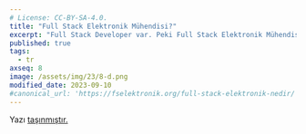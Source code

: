 ```yaml
---
# License: CC-BY-SA-4.0.
title: "Full Stack Elektronik Mühendisi?"
excerpt: "Full Stack Developer var. Peki Full Stack Elektronik Mühendisi neden olmasın? Belki siz de full stack'sinizdir?"
published: true
tags:
  - tr
axseq: 8
image: /assets/img/23/8-d.png
modified_date: 2023-09-10
#canonical_url: 'https://fselektronik.org/full-stack-elektronik-nedir/'
---
```


<!-- markdownlint-capture -->
<!-- markdownlint-disable -->
<script type="text/javascript">
    window.location.href = "https://ayazar.dev/blog/23/full-stack-elektronik.html";
</script>
<!-- markdownlint-restore -->

Yazı [taşınmıştır.](https://ayazar.dev/blog/23/full-stack-elektronik.html)
